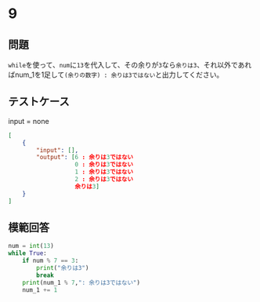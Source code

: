 # 9

## 問題

`while`を使って、`num`に`13`を代入して、その余りが`3`なら`余りは3`、それ以外であればnum_1を1足して`(余りの数字) : 余りは3ではない`と出力してください。

## テストケース
input = none
```json
[
	{
		"input": [],
		"output": [6 : 余りは3ではない
                   0 : 余りは3ではない
                   1 : 余りは3ではない
                   2 : 余りは3ではない
                   余りは3]
	}
]
```

## 模範回答
```python
num = int(13)
while True:
    if num % 7 == 3:
        print("余りは3")
        break
    print(num_1 % 7,": 余りは3ではない")
    num_1 += 1
```